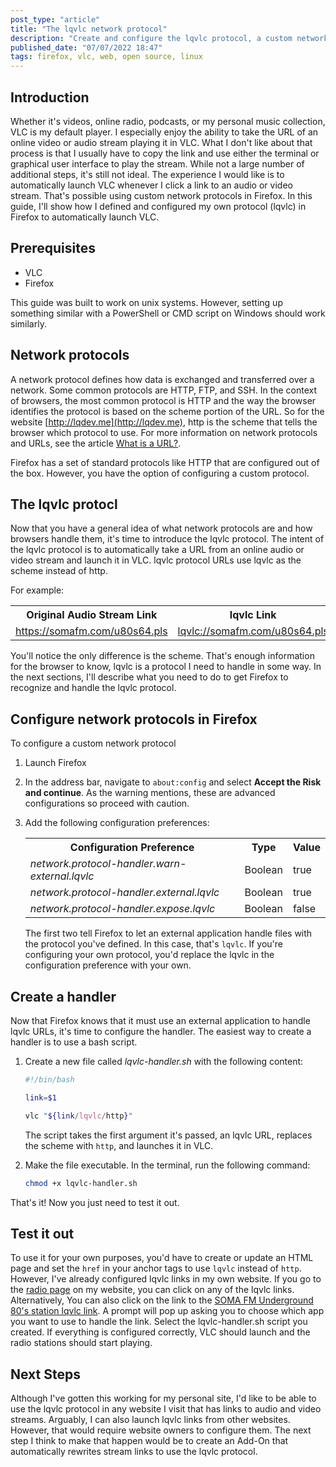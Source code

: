 ```yaml
---
post_type: "article" 
title: "The lqvlc network protocol"
description: "Create and configure the lqvlc protocol, a custom network protocol to automatically launch audio and video streams in VLC from Firefox"
published_date: "07/07/2022 18:47"
tags: firefox, vlc, web, open source, linux
---
```


## Introduction

Whether it's videos, online radio, podcasts, or my personal music collection, VLC is my default player. I especially enjoy the ability to take the URL of an online video or audio stream playing it in VLC. What I don't like about that process is that I usually have to copy the link and use either the terminal or graphical user interface to play the stream. While not a large number of additional steps, it's still not ideal. The experience I would like is to automatically launch VLC whenever I click a link to an audio or video stream. That's possible using custom network protocols in Firefox. In this guide, I'll show how I defined and configured my own protocol (lqvlc) in Firefox to automatically launch VLC. 

## Prerequisites

- VLC
- Firefox

This guide was built to work on unix systems. However, setting up something similar with a PowerShell or CMD script on Windows should work similarly. 

## Network protocols

A network protocol defines how data is exchanged and transferred over a network. Some common protocols are HTTP, FTP, and SSH. In the context of browsers, the most common protocol is HTTP and the way the browser identifies the protocol is based on the scheme portion of the URL. So for the website [http://lqdev.me](http://lqdev.me), http is the scheme that tells the browser which protocol to use. For more information on network protocols and URLs, see the article [What is a URL?](https://developer.mozilla.org/docs/Learn/Common_questions/What_is_a_URL).

Firefox has a set of standard protocols like HTTP that are configured out of the box. However, you have the option of configuring a custom protocol. 

## The lqvlc protocl

Now that you have a general idea of what network protocols are and how browsers handle them, it's time to introduce the lqvlc protocol. The intent of the lqvlc protocol is to automatically take a URL from an online audio or video stream and launch it in VLC. lqvlc protocol URLs use lqvlc as the scheme instead of http. 

For example:

<table>
    <tr>
        <th>Original Audio Stream Link</th>
        <th>lqvlc Link</th>
    </tr>
    <tr>
        <td><a href="https://somafm.com/u80s64.pls">https://somafm.com/u80s64.pls</a></td>
        <td><a href="lqvlc://somafm.com/u80s64.pls">lqvlc://somafm.com/u80s64.pls</a></td>
    </tr>    
</table>

You'll notice the only difference is the scheme. That's enough information for the browser to know, lqvlc is a protocol I need to handle in some way. In the next sections, I'll describe what you need to do to get Firefox to recognize and handle the lqvlc protocol. 

## Configure network protocols in Firefox

To configure a custom network protocol

1. Launch Firefox
1. In the address bar, navigate to `about:config` and select **Accept the Risk and continue**. As the warning mentions, these are advanced configurations so proceed with caution.
1. Add the following configuration preferences:

    <table>
        <tr>
            <th>Configuration Preference</th>
            <th>Type</th>
            <th>Value</th>
        </tr>
        <tr>
            <td><i>network.protocol-handler.warn-external.lqvlc</i></td>
            <td>Boolean</td>
            <td>true</td>
        </tr>
        <tr>
            <td><i>network.protocol-handler.external.lqvlc</i></td>
            <td>Boolean</td>
            <td>true</td>
        </tr>
        <tr>
            <td><i>network.protocol-handler.expose.lqvlc</i></td>
            <td>Boolean</td>
            <td>false</td>
        </tr>                    
    </table>

    The first two tell Firefox to let an external application handle files with the protocol you've defined. In this case, that's `lqvlc`. If you're configuring your own protocol, you'd replace the lqvlc in the configuration preference with your own.

## Create a handler

Now that Firefox knows that it must use an external application to handle lqvlc URLs, it's time to configure the handler. The easiest way to create a handler is to use a bash script. 

1. Create a new file called *lqvlc-handler.sh* with the following content:

    ```bash
    #!/bin/bash

    link=$1

    vlc "${link/lqvlc/http}"
    ```

    The script takes the first argument it's passed, an lqvlc URL, replaces the scheme with `http`, and launches it in VLC.

1. Make the file executable. In the terminal, run the following command:

    ```bash
    chmod +x lqvlc-handler.sh
    ```

That's it! Now you just need to test it out. 

## Test it out

To use it for your own purposes, you'd have to create or update an HTML page and set the `href` in your anchor tags to use `lqvlc` instead of `http`. However, I've already configured lqvlc links in my own website. If you go to the [radio page](/radio) on my website, you can click on any of the lqvlc links. Alternatively, You can also click on the link to the [SOMA FM Underground 80's station lqvlc link](lqvlc://somafm.com/u80s64.pls). A prompt will pop up asking you to choose which app you want to use to handle the link. Select the lqvlc-handler.sh script you created. If everything is configured correctly, VLC should launch and the radio stations should start playing. 

## Next Steps

Although I've gotten this working for my personal site, I'd like to be able to use the lqvlc protocol in any website I visit that has links to audio and video streams. Arguably, I can also launch lqvlc links from other websites. However, that would require website owners to configure them. The next step I think to make that happen would be to create an Add-On that automatically rewrites stream links to use the lqvlc protocol. 